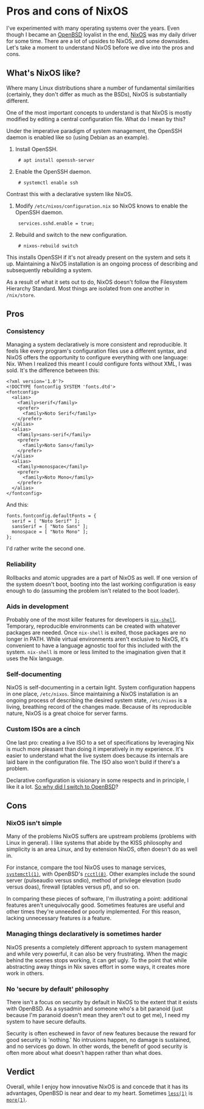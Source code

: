 # Pros and cons of NixOS

I've experimented with many operating systems over the years. Even
though I became an [OpenBSD](https://www.openbsd.org/) loyalist in the
end, [NixOS](https://www.openbsd.org/) was my daily driver for some
time. There are a lot of upsides to NixOS, and some downsides. Let's
take a moment to understand NixOS before we dive into the pros and cons.

## What's NixOS like?

Where many Linux distributions share a number of fundamental
similarities (certainly, they don't differ as much as the BSDs), NixOS
is substantially different.

One of the most important concepts to understand is that NixOS is mostly
modified by editing a central configuration file. What do I mean by
this?

Under the imperative paradigm of system management, the OpenSSH daemon
is enabled like so (using Debian as an example).

1. Install OpenSSH.

        # apt install openssh-server

1. Enable the OpenSSH daemon.

        # systemctl enable ssh

Contrast this with a declarative system like NixOS.

1. Modify `/etc/nixos/configuration.nix` so NixOS knows to enable the
   OpenSSH daemon.

        services.sshd.enable = true;

1. Rebuild and switch to the new configuration.

        # nixos-rebuild switch

This installs OpenSSH if it's not already present on the system and sets
it up. Maintaining a NixOS installation is an ongoing process of
describing and subsequently rebuilding a system.

As a result of what it sets out to do, NixOS doesn't follow the
Filesystem Hierarchy Standard. Most things are isolated from one another
in `/nix/store`.

## Pros

### Consistency

Managing a system declaratively is more consistent and reproducible. It
feels like every program's configuration files use a different syntax,
and NixOS offers the opportunity to configure everything with one
language: Nix. When I realized this meant I could configure fonts
without XML, I was sold. It's the difference between this:

    <?xml version='1.0'?>
    <!DOCTYPE fontconfig SYSTEM 'fonts.dtd'>
    <fontconfig>
      <alias>
        <family>serif</family>
        <prefer>
          <family>Noto Serif</family>
        </prefer>
      </alias>
      <alias>
        <family>sans-serif</family>
        <prefer>
          <family>Noto Sans</family>
        </prefer>
      </alias>
      <alias>
        <family>monospace</family>
        <prefer>
          <family>Noto Mono</family>
        </prefer>
      </alias>
    </fontconfig>

And this:

    fonts.fontconfig.defaultFonts = {
      serif = [ "Noto Serif" ];
      sansSerif = [ "Noto Sans" ];
      monospace = [ "Noto Mono" ];
    };

I'd rather write the second one.

### Reliability

Rollbacks and atomic upgrades are a part of NixOS as well. If one
version of the system doesn't boot, booting into the last working
configuration is easy enough to do (assuming the problem isn't related
to the boot loader).

### Aids in development

Probably one of the most killer features for developers is
[`nix-shell`](https://nixos.org/manual/nix/stable/#sec-nix-shell).
Temporary, reproducible environments can be created with whatever
packages are needed. Once `nix-shell` is exited, those packages are no
longer in PATH. While virtual environments aren't exclusive to NixOS,
it's convenient to have a language agnostic tool for this included with
the system. `nix-shell` is more or less limited to the imagination
given that it uses the Nix language.

### Self-documenting

NixOS is self-documenting in a certain light. System configuration
happens in one place, `/etc/nixos`. Since maintaining a NixOS
installation is an ongoing process of describing the desired system state,
`/etc/nixos` is a living, breathing record of the changes made. Because
of its reproducible nature, NixOS is a great choice for server farms.

### Custom ISOs are a cinch

One last pro: creating a live ISO to a set of specifications by
leveraging Nix is much more pleasant than doing it imperatively in my
experience. It's easier to understand what the live system does because
its internals are laid bare in the configuration file. The ISO also
won't build if there's a problem.

Declarative configuration is visionary in some respects and in
principle, I like it a lot. [So why did I switch to
OpenBSD](/why-openbsd.html)?

## Cons

### NixOS isn't simple

Many of the problems NixOS suffers are upstream problems (problems with
Linux in general). I like systems that abide by the KISS philosophy and
simplicity is an area Linux, and by extension NixOS, often doesn't do as
well in.

For instance, compare the tool NixOS uses to manage services,
[`systemctl(1)`](https://www.mankier.com/1/systemctl), with OpenBSD's
[`rcctl(8)`](https://man.openbsd.org/rcctl). Other examples include the
sound server (pulseaudio versus sndio), method of privilege elevation
(sudo versus doas), firewall (iptables versus pf), and so on.

In comparing these pieces of software, I'm illustrating a point:
additional features aren't unequivocally good. Sometimes features are
useful and other times they're unneeded or poorly implemented. For this
reason, lacking unnecessary features *is* a feature.

### Managing things declaratively is sometimes harder

NixOS presents a completely different approach to system management and
while very powerful, it can also be very frustrating. When the magic
behind the scenes stops working, it can get ugly. To the point that
while abstracting away things in Nix saves effort in some ways, it
creates more work in others.

### No 'secure by default' philosophy

There isn't a focus on security by default in NixOS to the extent that
it exists with OpenBSD. As a sysadmin and someone who's a bit paranoid
(just because I'm paranoid doesn't mean they aren't out to get me),
I need my system to have secure defaults.

Security is often eschewed in favor of new features because the
reward for good security is 'nothing.' No intrusions happen, no damage
is sustained, and no services go down. In other words, the benefit of
good security is often more about what doesn't happen rather than what
does.

## Verdict

Overall, while I enjoy how innovative NixOS is and concede that it has
its advantages, OpenBSD is near and dear to my heart. Sometimes
[`less(1)`](https://man.openbsd.org/less) is
[`more(1)`](https://man.openbsd.org/more).
